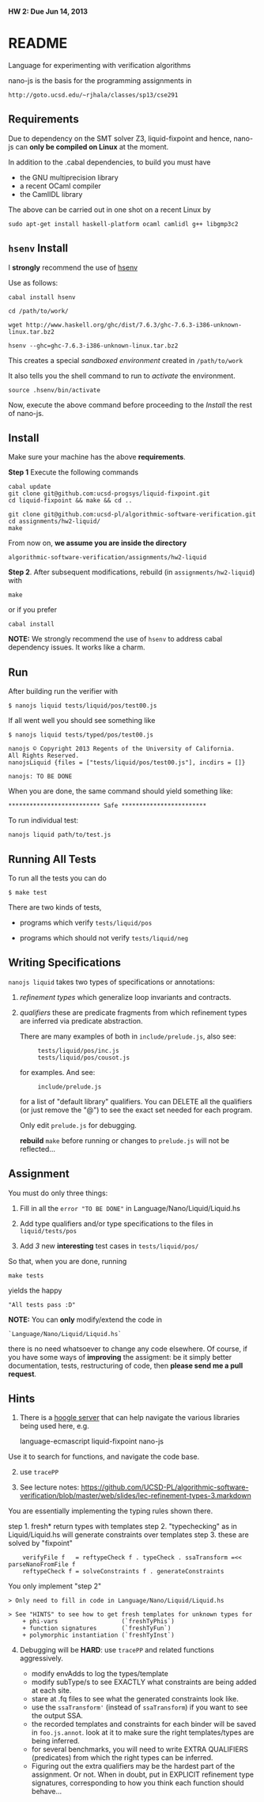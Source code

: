 **HW 2: Due Jun 14, 2013**

README
=======

Language for experimenting with verification algorithms

nano-js is the basis for the programming assignments in 

    http://goto.ucsd.edu/~rjhala/classes/sp13/cse291

Requirements
------------

Due to dependency on the SMT solver Z3, liquid-fixpoint and hence,
nano-js can **only be compiled on Linux** at the moment.

In addition to the .cabal dependencies, to build you must have

- the GNU multiprecision library 
- a recent OCaml compiler
- the CamlIDL library

The above can be carried out in one shot on a recent Linux by

    sudo apt-get install haskell-platform ocaml camlidl g++ libgmp3c2

`hsenv` Install
---------------

I **strongly** recommend the use of [hsenv](http://hackage.haskell.org/package/hsenv)

Use as follows:

    cabal install hsenv

    cd /path/to/work/

    wget http://www.haskell.org/ghc/dist/7.6.3/ghc-7.6.3-i386-unknown-linux.tar.bz2

    hsenv --ghc=ghc-7.6.3-i386-unknown-linux.tar.bz2

This creates a special *sandboxed environment* created in `/path/to/work`

It also tells you the shell command to run to *activate* the environment.

    source .hsenv/bin/activate

Now, execute the above command before proceeding to the *Install* the rest of nano-js.


Install
-------

Make sure your machine has the above **requirements**.

**Step 1** Execute the following commands

    cabal update
    git clone git@github.com:ucsd-progsys/liquid-fixpoint.git 
    cd liquid-fixpoint && make && cd ..

    git clone git@github.com:ucsd-pl/algorithmic-software-verification.git
    cd assignments/hw2-liquid/ 
    make


From now on, **we assume you are inside the directory**

    algorithmic-software-verification/assignments/hw2-liquid

**Step 2**. After subsequent modifications, rebuild (in `assignments/hw2-liquid`) with 

    make

or if you prefer

    cabal install

**NOTE:** We strongly recommend the use of `hsenv` to address cabal 
dependency issues. It works like a charm.


Run
---

After building run the verifier with

    $ nanojs liquid tests/liquid/pos/test00.js 

If all went well you should see something like

    $ nanojs liquid tests/typed/pos/test00.js 
    
    nanojs © Copyright 2013 Regents of the University of California.
    All Rights Reserved.
    nanojsLiquid {files = ["tests/liquid/pos/test00.js"], incdirs = []}

    nanojs: TO BE DONE

When you are done, the same command should yield something like:

    ************************** Safe ************************

To run individual test:

    nanojs liquid path/to/test.js

Running All Tests
-----------------

To run all the tests you can do

    $ make test

There are two kinds of tests, 

- programs which verify `tests/liquid/pos` 

- programs which should not verify `tests/liquid/neg`


Writing Specifications
----------------------

`nanojs liquid` takes two types of specifications or annotations:

1. *refinement types*  which generalize loop invariants and contracts.

2. *qualifiers* these are predicate fragments from which refinement types
   are inferred via predicate abstraction.

   There are many examples of both in `include/prelude.js`, also see:

            tests/liquid/pos/inc.js
            tests/liquid/pos/cousot.js
       
   for examples. And see:

            include/prelude.js

   for a list of "default library" qualifiers. You can DELETE
   all the qualifiers (or just remove the "@") to see the exact
   set needed for each program.

   Only edit `prelude.js` for debugging. 
   
   **rebuild** `make` before running or changes to `prelude.js` will not be reflected...

Assignment
----------

You must do only three things:

1. Fill in all the `error "TO BE DONE"` in Language/Nano/Liquid/Liquid.hs

2. Add type qualifiers and/or type specifications to the files in `liquid/tests/pos`

3. Add *3* new **interesting** test cases in `tests/liquid/pos/`

So that, when you are done, running

    make tests

yields the happy

    "All tests pass :D"

**NOTE:**  You can **only** modify/extend the code in 

    `Language/Nano/Liquid/Liquid.hs` 

there is no need whatsoever to change any code elsewhere. Of course, if you
have some ways of **improving** the assigment: be it simply better
documentation, tests, restructuring of code, then **please send me a pull
request**.


Hints
-----

1. There is a [hoogle server](http://goto.ucsd.edu:8082) that can help
navigate the various libraries being used here, e.g.

    language-ecmascript
    liquid-fixpoint
    nano-js

Use it to search for functions, and navigate the code base.

2. use `tracePP`

3. See lecture notes: https://github.com/UCSD-PL/algorithmic-software-verification/blob/master/web/slides/lec-refinement-types-3.markdown

You are essentially implementing the typing rules shown there.

step 1. fresh* return types with templates
step 2. "typechecking" as in Liquid/Liquid.hs will generate constraints over templates
step 3. these are solved by "fixpoint"

        verifyFile f   = reftypeCheck f . typeCheck . ssaTransform =<< parseNanoFromFile f
        reftypeCheck f = solveConstraints f . generateConstraints  

You only implement "step 2" 

    > Only need to fill in code in Language/Nano/Liquid/Liquid.hs

    > See "HINTS" to see how to get fresh templates for unknown types for 
        + phi-vars                  (`freshTyPhis`)
        + function signatures       (`freshTyFun`)
        + polymorphic instantiation (`freshTyInst`)

4. Debugging will be **HARD**: use `tracePP` and related functions aggressively.

    + modify envAdds    to log the types/template
    + modify subType/s  to see EXACTLY what constraints are being added at each site.
    + stare at .fq files to see what the generated constraints look like.
    + use the `ssaTransform'` (instead of `ssaTransform`) if you
      want to see the output SSA.
    + the recorded templates and constraints for each binder will be saved 
      in `foo.js.annot`. look at it to make sure the right templates/types 
      are being inferred.
    + for several benchmarks, you will need to write EXTRA
      QUALIFIERS (predicates) from which the right types can be
      inferred. 
    + Figuring out the extra qualifiers may be the hardest part of
      the assignment. Or not. When in doubt, put in EXPLICIT 
      refinement type signatures, corresponding to how you think
      each function should behave...


